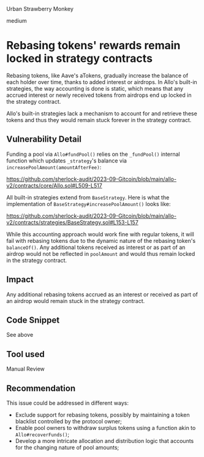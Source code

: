 Urban Strawberry Monkey

medium

# Rebasing tokens' rewards remain locked in strategy contracts
Rebasing tokens, like Aave's aTokens, gradually increase the balance of each holder over time, thanks to added interest or airdrops. In Allo's built-in strategies, the way accounting is done is static, which means that any accrued interest or newly received tokens from airdrops end up locked in the strategy contract.

Allo's built-in strategies lack a mechanism to account for and retrieve these tokens and thus they would remain stuck forever in the strategy contract.

## Vulnerability Detail
Funding a pool via `Allo#fundPool()` relies on the `_fundPool()` internal function which updates `_strategy`'s balance via `increasePoolAmount(amountAfterFee)`:

https://github.com/sherlock-audit/2023-09-Gitcoin/blob/main/allo-v2/contracts/core/Allo.sol#L509-L517

All built-in strategies extend from `BaseStrategy`. Here is what the implementation of `BaseStrategy#increasePoolAmount()` looks like:

https://github.com/sherlock-audit/2023-09-Gitcoin/blob/main/allo-v2/contracts/strategies/BaseStrategy.sol#L153-L157

While this accounting approach would work fine with regular tokens, it will fail with rebasing tokens due to the dynamic nature of the rebasing token's `balanceOf()`. Any additional tokens received as interest or as part of an airdrop would not be reflected in `poolAmount` and would thus remain locked in the strategy contract.

## Impact
Any additional rebasing tokens accrued as an interest or received as part of an airdrop would remain stuck in the strategy contract.

## Code Snippet

See above

## Tool used

Manual Review

## Recommendation
This issue could be addressed in different ways:
- Exclude support for rebasing tokens, possibly by maintaining a token blacklist controlled by the protocol owner;
- Enable pool owners to withdraw surplus tokens using a function akin to `Allo#recoverFunds()`;
- Develop a more intricate allocation and distribution logic that accounts for the changing nature of pool amounts;